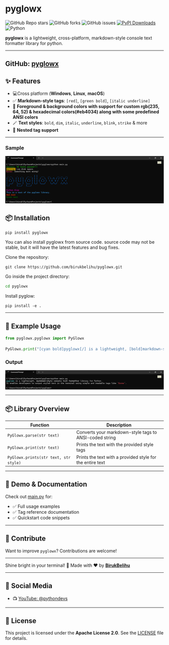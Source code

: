 # pyglowx

![GitHub Repo stars](https://img.shields.io/github/stars/BirukBelihu/pyglowx)
![GitHub forks](https://img.shields.io/github/forks/BirukBelihu/pyglowx)
![GitHub issues](https://img.shields.io/github/issues/BirukBelihu/pyglowx)
[![PyPI Downloads](https://static.pepy.tech/badge/pyglowx)](https://pepy.tech/projects/pyglowx)<br>
![Python](https://img.shields.io/pypi/pyversions/pyglowx)

**pyglowx** is a lightweight, cross-platform, markdown-style console text formatter library for python.

---
GitHub: [pyglowx](https://github.com/BirukBelihu/pyglowx)
---

## ✨ Features

- 💻Cross platform (**Windows**, **Linux**, **macOS**)
- ✅ **Markdown-style tags**: `[red]`, `[green bold]`, `[italic underline]`
- 🎨 **Foreground & background colors with support for custom rgb(235, 64, 52) & hexadecimal colors(#eb4034) along with some predefined ANSI
  colors**
- 🪄 **Text styles**: `bold`, `dim`, `italic`, `underline`, `blink`, `strike` & more
- 🔄 **Nested tag support**

---

### Sample

![PyGlow Sample](images/sample_1.png)

## 📦 Installation

```
pip install pyglowx
```

You can also install pyglowx from source code. source code may not be stable, but it will have the latest features and
bug fixes.

Clone the repository:

```
git clone https://github.com/birukbelihu/pyglowx.git
```

Go inside the project directory:

```bash
cd pyglowx
```

Install pyglow:

```
pip install -e .
```

---

## 🧠 Example Usage

```python
from pyglowx.pyglowx import PyGlowx

PyGlowx.print("[cyan bold]pyglowx[/] is a lightweight, [bold]markdown-style console text formatter[/] library for Python. \nIt enables developers to output styled text in the terminal using simple and readable tags like `[red bold]Error[/]`.")
```

### Output

![PyGlowX Output](images/sample_2.png)

---

## 📦 Library Overview

| Function                              | Description                                               |
|---------------------------------------|-----------------------------------------------------------|
| `PyGlowx.parse(str text)`             | Converts your markdown-style tags to ANSI-coded string    |
| `PyGlowx.print(str text)`             | Prints the text with the provided style tags              |
| `PyGlowx.prints(str text, str style)` | Prints the text with a provided style for the entire text |

---

## 📄 Demo & Documentation

Check out [main.py](https://github.com/birukbelihu/pyglowx/blob/master/main.py) for:

- ✅ Full usage examples
- ✅ Tag reference documentation
- ✅ Quickstart code snippets

---

## 🙌 Contribute

Want to improve `pyglowx`? Contributions are welcome!

---

Shine bright in your terminal! 🚀
Made with ❤️ by **[BirukBelihu](https://github.com/birukbelihu)**

---

## 📢 Social Media

- 📺 [YouTube: @pythondevs](https://youtube.com/@pythondevs?si=_CZxaEBwDkQEj4je)

---

## 📄 License

This project is licensed under the **Apache License 2.0**. See
the [LICENSE](https://github.com/birukbelihu/pyglowx/blob/master/LICENSE) file for details.